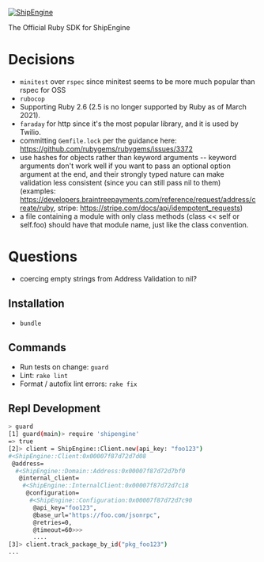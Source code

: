 [![ShipEngine](https://shipengine.github.io/img/shipengine-logo-wide.png)](https://shipengine.com)

The Official Ruby SDK for ShipEngine

# Decisions

- `minitest` over `rspec` since minitest seems to be more much popular than rspec for OSS
- `rubocop`
- Supporting Ruby 2.6 (2.5 is no longer supported by Ruby as of March 2021).
- `faraday` for http since it's the most popular library, and it is used by Twilio.
- committing `Gemfile.lock` per the guidance here: https://github.com/rubygems/rubygems/issues/3372
- use hashes for objects rather than keyword arguments -- keyword arguments don't work well if you want to pass an optional option argument at the end, and their strongly typed nature can make validation less consistent (since you can still pass nil to them) (examples: https://developers.braintreepayments.com/reference/request/address/create/ruby, stripe: https://stripe.com/docs/api/idempotent_requests)
- a file containing a module with only class methods (class << self or self.foo) should have that module name, just like the class convention.

# Questions
 - coercing empty strings from Address Validation to nil?

## Installation

- `bundle`

## Commands

- Run tests on change: `guard`
- Lint: `rake lint`
- Format / autofix lint errors: `rake fix`


## Repl Development
```bash
> guard
[1] guard(main)> require 'shipengine'
=> true
[2]> client = ShipEngine::Client.new(api_key: "foo123")
#<ShipEngine::Client:0x00007f87d72d7d08
 @address=
  #<ShipEngine::Domain::Address:0x00007f87d72d7bf0
   @internal_client=
    #<ShipEngine::InternalClient:0x00007f87d72d7c18
     @configuration=
      #<ShipEngine::Configuration:0x00007f87d72d7c90
       @api_key="foo123",
       @base_url="https://foo.com/jsonrpc",
       @retries=0,
       @timeout=60>>>
       ....
[3]> client.track_package_by_id("pkg_foo123")
...
```
